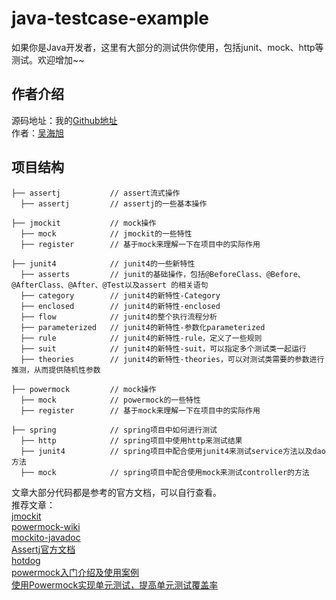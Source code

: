 # java-testcase-example
如果你是Java开发者，这里有大部分的测试供你使用，包括junit、mock、http等测试。欢迎增加~~

## 作者介绍
源码地址：我的[Github地址](https://github.com/benjaminwhx)  
作者：[吴海旭](http://benjaminwhx.com)

## 项目结构
```
├── assertj           // assert流式操作
  ├── assertj         // assertj的一些基本操作

├── jmockit           // mock操作
  ├── mock            // jmockit的一些特性
  ├── register        // 基于mock来理解一下在项目中的实际作用

├── junit4            // junit4的一些新特性
  ├── asserts         // junit的基础操作，包括@BeforeClass、@Before、@AfterClass、@After、@Test以及assert 的相关语句
  ├── category        // junit4的新特性-Category
  ├── enclosed        // junit4的新特性-enclosed
  ├── flow            // junit4的整个执行流程分析
  ├── parameterized   // junit4的新特性-参数化parameterized
  ├── rule            // junit4的新特性-rule，定义了一些规则
  ├── suit            // junit4的新特性-suit，可以指定多个测试类一起运行
  ├── theories        // junit4的新特性-theories，可以对测试类需要的参数进行推测，从而提供随机性参数
  
├── powermock         // mock操作
  ├── mock            // powermock的一些特性
  ├── register        // 基于mock来理解一下在项目中的实际作用
  
├── spring            // spring项目中如何进行测试
  ├── http            // spring项目中使用http来测试结果
  ├── junit4          // spring项目中配合使用junit4来测试service方法以及dao方法
  ├── mock            // spring项目中配合使用mock来测试controller的方法
```

文章大部分代码都是参考的官方文档，可以自行查看。  
推荐文章：  
[jmockit](http://jmockit.org/)  
[powermock-wiki](https://github.com/powermock/powermock/wiki)  
[mockito-javadoc](http://www.javadoc.io/doc/org.mockito/mockito-core/1.10.19)  
[Assertj官方文档](http://joel-costigliola.github.io/assertj/)  
[hotdog](http://hotdog.iteye.com/category/143340)  
[powermock入门介绍及使用案例](http://blog.csdn.net/rainbow702/article/details/51783285)    
[使用Powermock实现单元测试，提高单元测试覆盖率](http://blog.csdn.net/highth/article/details/42497269)  

